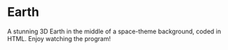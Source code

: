 # Earth
A stunning 3D Earth in the middle of a space-theme background, coded in HTML. Enjoy watching the program!
